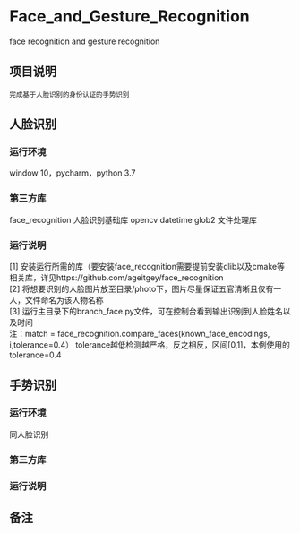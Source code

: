 # Face_and_Gesture_Recognition
face recognition and gesture recognition
## 项目说明
	完成基于人脸识别的身份认证的手势识别
## 人脸识别
### 运行环境 
window 10，pycharm，python 3.7
### 第三方库
face_recognition 人脸识别基础库
opencv 
datetime 
glob2 文件处理库
### 运行说明
[1] 安装运行所需的库（要安装face_recognition需要提前安装dlib以及cmake等相关库，详见https://github.com/ageitgey/face_recognition  
[2] 将想要识别的人脸图片放至目录/photo下，图片尽量保证五官清晰且仅有一人，文件命名为该人物名称  
[3] 运行主目录下的branch_face.py文件，可在控制台看到输出识别到人脸姓名以及时间  
注：match = face_recognition.compare_faces(known_face_encodings, i,tolerance=0.4） tolerance越低检测越严格，反之相反，区间[0,1]，本例使用的tolerance=0.4
## 手势识别
### 运行环境
同人脸识别
### 第三方库
### 运行说明
## 备注
